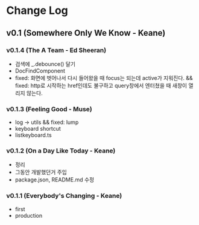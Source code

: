 # Change Log


## v0.1 (Somewhere Only We Know - Keane)

### v0.1.4 (The A Team - Ed Sheeran)
- 검색에 _.debounce() 달기
- DocFindComponent
- fixed: 화면에 벗어나서 다시 들어왔을 때 focus는 되는데 active가 지워진다. &&  fixed: http로 시작하는 href인데도 불구하고 query창에서 엔터쳤을 때 새창이 열리지 않는다.

### v0.1.3 (Feeling Good - Muse)
- log -> utils && fixed: lump
- keyboard shortcut
- listkeyboard.ts

### v0.1.2 (On a Day Like Today - Keane)
- 정리
- 그동안 개발했던거 주입
- package.json, README.md 수정

### v0.1.1 (Everybody's Changing - Keane)
- first
- production